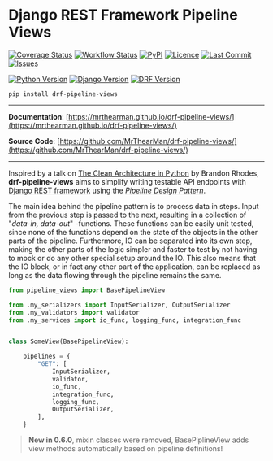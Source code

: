 # Django REST Framework Pipeline Views

[![Coverage Status][coverage-badge]][coverage]
[![Workflow Status][status-badge]][status]
[![PyPI][pypi-badge]][pypi]
[![Licence][licence-badge]][licence]
[![Last Commit][commit-badge]][repo]
[![Issues][issues-badge]][issues]

[![Python Version][version-badge]][pypi]
[![Django Version][django-badge]][pypi]
[![DRF Version][drf-badge]][pypi]

```shell
pip install drf-pipeline-views
```

---

**Documentation**: [https://mrthearman.github.io/drf-pipeline-views/](https://mrthearman.github.io/drf-pipeline-views/)

**Source Code**: [https://github.com/MrThearMan/drf-pipeline-views/](https://github.com/MrThearMan/drf-pipeline-views/)

---

Inspired by a talk on [The Clean Architecture in Python][clean] by Brandon Rhodes,
**drf-pipeline-views** aims to simplify writing testable API endpoints with
[Django REST framework][drf] using the *[Pipeline Design Pattern][pipeline]*.

The main idea behind the pipeline pattern is to process data in steps. Input from the previous step
is passed to the next, resulting in a collection of "_data-in, data-out_" -functions. These functions
can be easily unit tested, since none of the functions depend on the state of the objects in the other parts
of the pipeline. Furthermore, IO can be separated into its own step, making the other parts of the
logic simpler and faster to test by not having to mock or do any other special setup around the IO.
This also means that the IO block, or in fact any other part of the application, can be replaced as long as the
data flowing through the pipeline remains the same.


```python title="Example Pipeline"
from pipeline_views import BasePipelineView

from .my_serializers import InputSerializer, OutputSerializer
from .my_validators import validator
from .my_services import io_func, logging_func, integration_func


class SomeView(BasePipelineView):

    pipelines = {
        "GET": [
            InputSerializer,
            validator,
            io_func,
            integration_func,
            logging_func,
            OutputSerializer,
        ],
    }
```

> **New in 0.6.0**, mixin classes were removed, BasePiplineView adds
> view methods automatically based on pipeline definitions!

[clean]: https://archive.org/details/pyvideo_2840___The_Clean_Architecture_in_Python
[drf]: https://www.django-rest-framework.org/
[pipeline]: https://java-design-patterns.com/patterns/pipeline/

[coverage-badge]: https://coveralls.io/repos/github/MrThearMan/drf-pipeline-views/badge.svg?branch=main
[status-badge]: https://img.shields.io/github/workflow/status/MrThearMan/drf-pipeline-views/Tests
[pypi-badge]: https://img.shields.io/pypi/v/drf-pipeline-views
[licence-badge]: https://img.shields.io/github/license/MrThearMan/drf-pipeline-views
[commit-badge]: https://img.shields.io/github/last-commit/MrThearMan/drf-pipeline-views
[issues-badge]: https://img.shields.io/github/issues-raw/MrThearMan/drf-pipeline-views
[version-badge]: https://img.shields.io/pypi/pyversions/drf-pipeline-views
[django-badge]: https://img.shields.io/pypi/djversions/drf-pipeline-views
[drf-badge]: https://img.shields.io/badge/drf%20versions-3.12%20%7C%203.13-blue

[coverage]: https://coveralls.io/github/MrThearMan/drf-pipeline-views?branch=main
[status]: https://github.com/MrThearMan/drf-pipeline-views/actions/workflows/main.yml
[pypi]: https://pypi.org/project/drf-pipeline-views
[licence]: https://github.com/MrThearMan/drf-pipeline-views/blob/main/LICENSE
[repo]: https://github.com/MrThearMan/drf-pipeline-views/commits/main
[issues]: https://github.com/MrThearMan/drf-pipeline-views/issues
